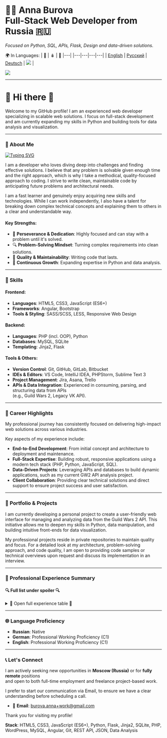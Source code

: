 # 👩‍💻 Anna Burova <br> Full-Stack Web Developer from Russia 🇷🇺

*Focused on Python, SQL, APIs, Flask, Design and data-driven solutions.*

🌍 In Languages:
| 💂 | 🪆 | 🥨 |---|
|---|---|---|---|
| [English](README.md) | [Русский](README.ru.md) | [Deutsch](README.de.md) | <img src="https://visitor-badge.laobi.icu/badge?page_id=AnnaBurova.AnnaBurova&" /> |

<img src="https://github-readme-stats.vercel.app/api/top-langs?username=annaburova&show_icons=true&locale=en&layout=compact" />

---

# 🦎 Hi there 👋

Welcome to my GitHub profile! I am an experienced web developer specializing in scalable web solutions. I focus on full-stack development and am currently expanding my skills in Python and building tools for data analysis and visualization.

---

### 🚀 About Me

[![Typing SVG](https://readme-typing-svg.herokuapp.com?color=%2336BCF7&lines=Full-Stack+Web+Developer)](https://git.io/typing-svg)

I am a developer who loves diving deep into challenges and finding effective solutions. I believe that any problem is solvable given enough time and the right approach, which is why I take a methodical, quality-focused approach to coding. I strive to write clean, maintainable code by anticipating future problems and architectural needs.

I am a fast learner and genuinely enjoy acquiring new skills and technologies. While I can work independently, I also have a talent for breaking down complex technical concepts and explaining them to others in a clear and understandable way.

#### Key Strengths:

- 🎯 **Perseverance & Dedication**: Highly focused and can stay with a problem until it's solved.
- 🔍 **Problem-Solving Mindset**: Turning complex requirements into clean solutions.
- 🎨 **Quality & Maintainability**: Writing code that lasts.
- 🧠 **Continuous Growth**: Expanding expertise in Python and data analysis.

---

### 🔧 Skills

#### Frontend:

- **Languages**: HTML5, CSS3, JavaScript (ES6+)
- **Frameworks**: Angular, Bootstrap
- **Tools & Styling**: SASS/SCSS, LESS, Responsive Web Design

#### Backend:

- **Languages**: PHP (incl. OOP), Python
- **Databases**: MySQL, SQLite
- **Templating**: Jinja2, Flask

#### Tools & Others:

- **Version Control**: Git, GitHub, GitLab, Bitbucket
- **IDEs & Editors**: VS Code, IntelliJ IDEA, PHPStorm, Sublime Text 3
- **Project Management**: Jira, Asana, Trello
- **APIs & Data Integration**: Experienced in consuming, parsing, and structuring data from APIs  
(e.g., Guild Wars 2, Legacy VK API).

---

### 💼 Career Highlights

My professional journey has consistently focused on delivering high-impact web solutions across various industries.

Key aspects of my experience include:

- **End-to-End Development**: From initial concept and architecture to deployment and maintenance.
- **Full-Stack Expertise**: Building robust, responsive applications using a modern tech stack (PHP, Python, JavaScript, SQL).
- **Data-Driven Projects**: Leveraging APIs and databases to build dynamic applications, such as my current GW2 API analysis project.
- **Client Collaboration**: Providing clear technical solutions and direct support to ensure project success and user satisfaction.

---

### 📂 Portfolio & Projects

I am currently developing a personal project to create a user-friendly web interface for managing and analyzing data from the Guild Wars 2 API. This initiative allows me to deepen my skills in Python, data manipulation, and building intuitive front-ends for data visualization.

My professional projects reside in private repositories to maintain quality and focus. For a detailed look at my architecture, problem-solving approach, and code quality, I am open to providing code samples or technical overviews upon request and discuss its implementation in an interview.

---

### 💼 Professional Experience Summary

#### 🔍 Full list under spoiler 🔍

<details>
  <summary>🧐 Open full experience table 🧐</summary>

  <br/>

  | Period | Role | Company | Key Responsibilities & Achievements |
  | :--- | :--- | :--- | :--- |
  | 06/2023 – Present | **Freelance Web Developer** | Self-Employed | - Development and maintenance of websites<br>- Creation of personal projects to expand skills |
  | 03/2022 – 05/2023 | **Web Development Student** | Personal Initiative | - Intensive training in full-stack web development<br>- Hands-on experience with various technologies and frameworks |
  | 03/2022 – 05/2023 | **Freelance Web Developer** | **Various Clients** | - Provided web development services for small businesses<br>- Focused on custom solutions and client needs |
  | 11/2019 – 02/2022 | **Freelance Web Developer** | **MISA International School of Arts** | - Developed and maintained web solutions for the institution<br>- Collaborated with the team to create an online presence |
  | 09/2018 – 10/2019 | **Software Developer** | MAS Management & Software GmbH | - Software engineering, design, and implementation<br>- Creation of architectures and data models for clients |
  | 08/2016 – 04/2018 | **Frontend Developer** | CHECK24 Vergleichsportal GmbH | - Implementation of responsive web design<br>- Creation of email templates and functionality testing |
  | 03/2015 – 07/2016 | **Frontend & Backend Developer** | DePauli AG | - Frontend: Overhauling website styles and creating product templates<br>- Backend: Developing PHP scripts for static page generation |
  | 07/2013 – 02/2015 | **Frontend Developer** | Windeln.de GmbH | - Testing websites with Selenium<br>- Creation and styling of web pages; customer support |
  | 09/2012 – 09/2014 | **Web Development Student** | SAE Institute Munich | - Completed a comprehensive diploma program in Web Development<br>- Gained foundational knowledge in front-end and back-end technologies |
  | 09/2008 – 08/2012 | **IT System Electronics Technician** | Siemens AG | - System Administration: Provided computer support and maintained system infrastructure.<br>- Technical Specialist: Assembly, commissioning, and programming of alarm systems; on-site customer maintenance and repair. |
</details>

---

### 🌐 Language Proficiency

- **Russian**: Native
- **German**: Professional Working Proficiency (C1)
- **English**: Professional Working Proficiency (C1)

---

### 📞 Let's Connect

I am actively seeking new opportunities in **Moscow (Russia)** or for **fully remote** positions  
and open to both full-time employment and freelance project-based work.

I prefer to start our communication via Email, to ensure we have a clear understanding before scheduling a call.

- 📧 **Email**: [burova.anna+work@gmail.com](mailto:burova.anna+work@gmail.com)

Thank you for visiting my profile!

**Stack**: HTML5, CSS3, JavaScript (ES6+), Python, Flask, Jinja2, SQLite, PHP, WordPress, MySQL, Angular, Git, REST API, JSON, Data Analysis
